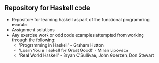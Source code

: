## Repository for Haskell code   

- Repository for learning haskell as part of the functional programming module 
- Assignment solutions
- Any exercise work or odd code examples attempted from working through the following: 
    * 'Programming in Haskell' - Graham Hutton           
    * 'Learn You a Haskell for Great Good!' - Miran Lipovaca 
    * 'Real World Haskell' - Bryan O'Sullivan, John Goerzen, Don Stewart  




